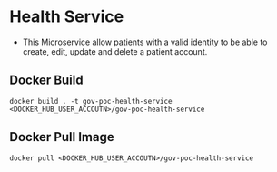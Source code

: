 # Health Service

- This Microservice allow patients with a valid identity to be able to 
create, edit, update and delete a patient account.

## Docker Build

`docker build . -t gov-poc-health-service <DOCKER_HUB_USER_ACCOUTN>/gov-poc-health-service`

## Docker Pull Image

`docker pull <DOCKER_HUB_USER_ACCOUTN>/gov-poc-health-service`
